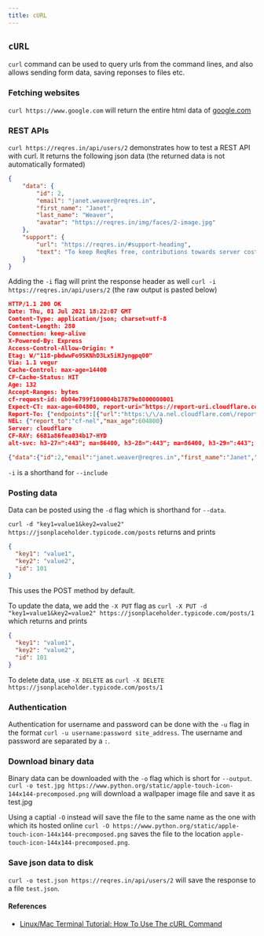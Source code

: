 ```yaml
---
title: cURL
---
```


## `cURL`
`curl` command can be used to query urls from the command lines, and also allows sending form data, saving reponses to files etc.

### Fetching websites
`curl https://www.google.com` will return the entire html data of [google.com](https://www.google.com)

### REST APIs
`curl https://reqres.in/api/users/2` demonstrates how to test a REST API with curl. It returns the following json data (the returned data is not automatically formated)
```json
{
    "data": {
        "id": 2,
        "email": "janet.weaver@reqres.in",
        "first_name": "Janet",
        "last_name": "Weaver",
        "avatar": "https://reqres.in/img/faces/2-image.jpg"
    },
    "support": {
        "url": "https://reqres.in/#support-heading",
        "text": "To keep ReqRes free, contributions towards server costs are appreciated!"
    }
}
```

Adding the `-i` flag will print the response header as well `curl -i https://reqres.in/api/users/2` (the raw output is pasted below)
```json
HTTP/1.1 200 OK
Date: Thu, 01 Jul 2021 18:22:07 GMT
Content-Type: application/json; charset=utf-8
Content-Length: 280
Connection: keep-alive
X-Powered-By: Express
Access-Control-Allow-Origin: *
Etag: W/"118-pbdwwFo9SKNhD3Lx5iHJyngpq00"
Via: 1.1 vegur
Cache-Control: max-age=14400
CF-Cache-Status: HIT
Age: 132
Accept-Ranges: bytes
cf-request-id: 0b04e799f100004b17879e8000000001
Expect-CT: max-age=604800, report-uri="https://report-uri.cloudflare.com/cdn-cgi/beacon/expect-ct"
Report-To: {"endpoints":[{"url":"https:\/\/a.nel.cloudflare.com\/report\/v2?s=T6JBJVWbubBKy8LHXsP8NEX2Ogo%2F3M%2Bmaj1Y%2Bq8XK5IrEPZ3BrT6owkPwWuNNHtL5HIBr21Eu4TR7eXFxfFjd%2BreTNZvzogCjq%2FQNJ7LS%2B%2BOQKgknh5p"}],"group":"cf-nel","max_age":604800}
NEL: {"report_to":"cf-nel","max_age":604800}
Server: cloudflare
CF-RAY: 6681a86fea034b17-HYD
alt-svc: h3-27=":443"; ma=86400, h3-28=":443"; ma=86400, h3-29=":443"; ma=86400, h3=":443"; ma=86400

{"data":{"id":2,"email":"janet.weaver@reqres.in","first_name":"Janet","last_name":"Weaver","avatar":"https://reqres.in/img/faces/2-image.jpg"},"support":{"url":"https://reqres.in/#support-heading","text":"To keep ReqRes free, contributions towards server costs are appreciated!"}}
```

`-i` is a shorthand for `--include`

### Posting data
Data can be posted using the `-d` flag which is shorthand for `--data`.

`curl -d "key1=value1&key2=value2" https://jsonplaceholder.typicode.com/posts` returns and prints
```json
{
  "key1": "value1",
  "key2": "value2",
  "id": 101
}
```

This uses the POST method by default.

To update the data, we add the `-X PUT` flag as `curl -X PUT -d "key1=value1&key2=value2" https://jsonplaceholder.typicode.com/posts/1` which returns and prints
```json
{
  "key1": "value1",
  "key2": "value2",
  "id": 101
}
```

To delete data, use `-X DELETE` as `curl -X DELETE https://jsonplaceholder.typicode.com/posts/1`

### Authentication
Authentication for username and password can be done with the `-u` flag in the format `curl -u username:password site_address`. The username and password are separated by a `:`.

### Download binary data
Binary data can be downloaded with the `-o` flag which is short for `--output`. `curl -o test.jpg https://www.python.org/static/apple-touch-icon-144x144-precomposed.png` will download a wallpaper image file and save it as test.jpg

Using a captial `-O` instead will save the file to the same name as the one with which its hosted online `curl -O https://www.python.org/static/apple-touch-icon-144x144-precomposed.png` saves the file to the location `apple-touch-icon-144x144-precomposed.png`.

### Save json data to disk
`curl -o test.json https://reqres.in/api/users/2` will save the response to a file `test.json`.

#### References
* [Linux/Mac Terminal Tutorial: How To Use The cURL Command](https://youtu.be/WxUVU0b95Oc)
